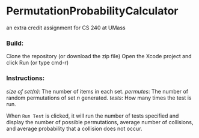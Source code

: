 # PermutationProbabilityCalculator
an extra credit assignment for CS 240 at UMass

### Build: 
Clone the repository (or download the zip file)
Open the Xcode project and click Run (or type cmd-r)

### Instructions:
_size of set(n)_: The number of items in each set.
_permutes_: The number of random permutations of set _n_ generated.
_tests_: How many times the test is run.

When `Run Test` is clicked, it will run the number of tests specified and display the number of possible permutations, average number of collisions, and average probability that a collision does not occur.
